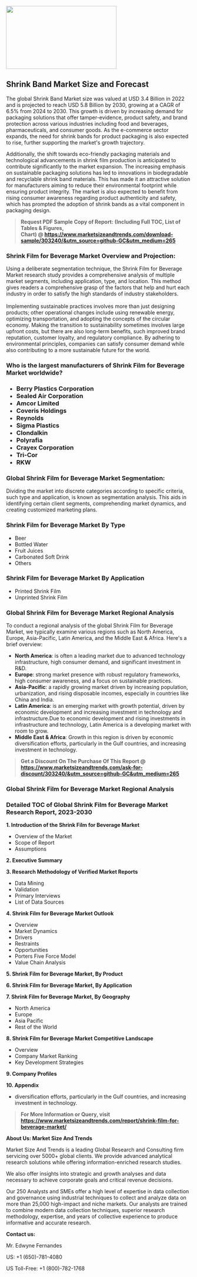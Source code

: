 <p><img class="alignnone size-medium wp-image-20088" src="https://ffe5etoiles.com/wp-content/uploads/2024/12/MST1-300x171.png" alt="" width="300" height="171" /></p><h2>Shrink Band Market Size and Forecast</h2><p>The global Shrink Band Market size was valued at USD 3.4 Billion in 2022 and is projected to reach USD 5.8 Billion by 2030, growing at a CAGR of 6.5% from 2024 to 2030. This growth is driven by increasing demand for packaging solutions that offer tamper-evidence, product safety, and brand protection across various industries including food and beverages, pharmaceuticals, and consumer goods. As the e-commerce sector expands, the need for shrink bands for product packaging is also expected to rise, further supporting the market's growth trajectory.</p><p>Additionally, the shift towards eco-friendly packaging materials and technological advancements in shrink film production is anticipated to contribute significantly to the market expansion. The increasing emphasis on sustainable packaging solutions has led to innovations in biodegradable and recyclable shrink band materials. This has made it an attractive solution for manufacturers aiming to reduce their environmental footprint while ensuring product integrity. The market is also expected to benefit from rising consumer awareness regarding product authenticity and safety, which has prompted the adoption of shrink bands as a vital component in packaging design.</p></p><blockquote id="" class=""><strong>Request PDF Sample Copy of Report: (Including Full TOC, List of Tables &amp; Figures, Chart)&nbsp;@&nbsp;<strong><a href="https://www.marketsizeandtrends.com/download-sample/303240/&utm_source=github-GC&utm_medium=265" target="_blank">https://www.marketsizeandtrends.com/download-sample/303240/&utm_source=github-GC&utm_medium=265</a></strong></strong></blockquote><h3 id="" class="">Shrink Film for Beverage Market&nbsp;Overview and Projection:</h3><p id="" class="">Using a deliberate segmentation technique, the Shrink Film for Beverage Market research study provides a comprehensive analysis of multiple market segments, including application, type, and location. This method gives readers a comprehensive grasp of the factors that help and hurt each industry in order to satisfy the high standards of industry stakeholders. <br /> <br />Implementing sustainable practices involves more than just designing products; other operational changes include using renewable energy, optimizing transportation, and adopting the concepts of the circular economy. Making the transition to sustainability sometimes involves large upfront costs, but there are also long-term benefits, such improved brand reputation, customer loyalty, and regulatory compliance. By adhering to environmental principles, companies can satisfy consumer demand while also contributing to a more sustainable future for the world.</p><h3 id="" class="">Who is the largest manufacturers of&nbsp;Shrink Film for Beverage Market worldwide?</h3><h3 class=""><p><ul><li>Berry Plastics Corporation </li><li> Sealed Air Corporation </li><li> Amcor Limited </li><li> Coveris Holdings </li><li> Reynolds </li><li> Sigma Plastics </li><li> Clondalkin </li><li> Polyrafia </li><li> Crayex Corporation </li><li> Tri-Cor </li><li> RKW</li></ul></p></h3><h3 id="" class="">Global&nbsp;Shrink Film for Beverage Market Segmentation:</h3><p id="" class="">Dividing the market into discrete categories according to specific criteria, such type and application, is known as segmentation analysis. This aids in identifying certain client segments, comprehending market dynamics, and creating customized marketing plans.</p><h3 id="" class="">Shrink Film for Beverage Market&nbsp;By Type</h3><p><p><ul><li>Beer</li><li> Bottled Water</li><li> Fruit Juices</li><li> Carbonated Soft Drink</li><li> Others</p></li></ul></p></p><h3 id="" class="">Shrink Film for Beverage Market&nbsp;By Application</h3><p class=""><p><ul><li>Printed Shrink Film</li><li> Unprinted Shrink Film</li></ul></p></p><h3 id="" class="">Global Shrink Film for Beverage Market Regional Analysis</h3><p id="" class="">To conduct a regional analysis of the global Shrink Film for Beverage Market, we typically examine various regions such as North America, Europe, Asia-Pacific, Latin America, and the Middle East &amp; Africa. Here's a brief overview:</p><ul><li><strong>North America</strong>: is often a leading market due to advanced technology infrastructure, high consumer demand, and significant investment in R&amp;D.</li><li><strong>Europe</strong>: strong market presence with robust regulatory frameworks, high consumer awareness, and a focus on sustainable practices.</li><li><strong>Asia-Pacific</strong>: a rapidly growing market driven by increasing population, urbanization, and rising disposable incomes, especially in countries like China and India.</li><li><strong>Latin America</strong>: is an emerging market with growth potential, driven by economic development and increasing investment in technology and infrastructure.Due to economic development and rising investments in infrastructure and technology, Latin America is a developing market with room to grow.</li><li><strong>Middle East &amp; Africa</strong>: Growth in this region is driven by economic diversification efforts, particularly in the Gulf countries, and increasing investment in technology.</li></ul><blockquote id="" class=""><strong>Get a Discount On The Purchase Of This Report @ <strong><a href="https://www.marketsizeandtrends.com/ask-for-discount/303240/&utm_source=github-GC&utm_medium=265" target="_blank">https://www.marketsizeandtrends.com/ask-for-discount/303240/&utm_source=github-GC&utm_medium=265</a></strong></strong></blockquote><h3 id="" class="">Global Shrink Film for Beverage Market Regional Analysis</h3><h3 id="" class="">Detailed TOC of Global Shrink Film for Beverage Market Research Report, 2023-2030</h3><p id="" class=""><strong>1. Introduction of the Shrink Film for Beverage Market</strong></p><ul><li>Overview of the Market</li><li>Scope of Report</li><li>Assumptions</li></ul><p id="" class=""><strong>2. Executive Summary</strong></p><p id="" class=""><strong>3. Research Methodology of Verified Market Reports</strong></p><ul><li>Data Mining</li><li>Validation</li><li>Primary Interviews</li><li>List of Data Sources</li></ul><p id="" class=""><strong>4. Shrink Film for Beverage Market Outlook</strong></p><ul><li>Overview</li><li>Market Dynamics</li><li>Drivers</li><li>Restraints</li><li>Opportunities</li><li>Porters Five Force Model</li><li>Value Chain Analysis</li></ul><p id="" class=""><strong>5. Shrink Film for Beverage Market, By Product</strong></p><p id="" class=""><strong>6. Shrink Film for Beverage Market, By Application</strong></p><p id="" class=""><strong>7. Shrink Film for Beverage Market, By Geography</strong></p><ul><li>North America</li><li>Europe</li><li>Asia Pacific</li><li>Rest of the World</li></ul><p id="" class=""><strong>8. Shrink Film for Beverage Market Competitive Landscape</strong></p><ul><li>Overview</li><li>Company Market Ranking</li><li>Key Development Strategies</li></ul><p id="" class=""><strong>9. Company Profiles</strong></p><p id="" class=""><strong>10. Appendix</strong></p><ul><li>diversification efforts, particularly in the Gulf countries, and increasing investment in technology.</li></ul><blockquote id="" class=""><strong>For More Information or Query, visit <strong><strong><a href="https://www.marketsizeandtrends.com/report/shrink-film-for-beverage-market/" target="_blank">https://www.marketsizeandtrends.com/report/shrink-film-for-beverage-market/</a></strong></strong></strong></blockquote><p id="" class=""><strong>About Us: Market Size And Trends</strong></p><p id="" class="">Market Size And Trends is a leading Global Research and Consulting firm servicing over 5000+ global clients. We provide advanced analytical research solutions while offering information-enriched research studies.</p><p id="" class="">We also offer insights into strategic and growth analyses and data necessary to achieve corporate goals and critical revenue decisions.</p><p id="" class="">Our 250 Analysts and SMEs offer a high level of expertise in data collection and governance using industrial techniques to collect and analyze data on more than 25,000 high-impact and niche markets. Our analysts are trained to combine modern data collection techniques, superior research methodology, expertise, and years of collective experience to produce informative and accurate research.</p><p id="" class=""><strong>Contact us:</strong></p><p id="" class="">Mr. Edwyne Fernandes</p><p id="" class="">US: +1 (650)-781-4080</p><p id="" class="">US Toll-Free: +1 (800)-782-1768</p>
